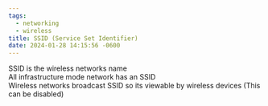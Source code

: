 ```yaml
---
tags:
  - networking
  - wireless
title: SSID (Service Set Identifier)
date: 2024-01-28 14:15:56 -0600
---
```


SSID is the wireless networks name  
All infrastructure mode network has an SSID  
Wireless networks broadcast SSID so its viewable by wireless devices (This can be disabled)
